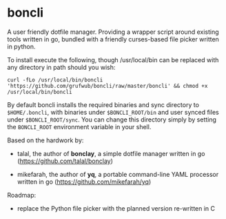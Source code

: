 # boncli

A user friendly dotfile manager. Providing a wrapper script around existing tools written in go, bundled with a friendly curses-based file picker written in python.


To install execute the following, though /usr/local/bin can be replaced with any directory in path should you wish:

`curl -fLo /usr/local/bin/boncli 'https://github.com/grufwub/boncli/raw/master/boncli' && chmod +x /usr/local/bin/boncli`


By default boncli installs the required binaries and sync directory to `$HOME/.boncli`, with binaries under `$BONCLI_ROOT/bin` and user synced files under `$BONCLI_ROOT/sync`. You can change this directory simply by setting the `BONCLI_ROOT` environment variable in your shell.


Based on the hardwork by: 

- talal, the author of **bonclay**, a simple dotfile manager written in go (https://github.com/talal/bonclay)

- mikefarah, the author of **yq**, a portable command-line YAML processor written in go (https://github.com/mikefarah/yq)


Roadmap:

- replace the Python file picker with the planned version re-written in C

